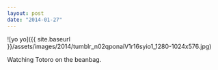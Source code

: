 ```yaml
---
layout: post
date: "2014-01-27"
---
```


![yo yo]({{ site.baseurl }}/assets/images/2014/tumblr_n02qponaiV1r16syio1_1280-1024x576.jpg)

Watching Totoro on the beanbag.
